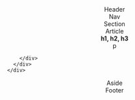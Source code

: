 <div class="header">
  <center>Header</center>
</div>

<div class="nav">
  <center>Nav</center>
</div>

<div class="container">
  <div class="section">
    <div class="section-content">
      <center>Section</center>
      <div class="article">
        <div class="article-content">
          <div class="padding-container">
            <center>Article</center>
            <div class="articles">
              <center><strong>h1, h2, h3</strong></center>
            </div>
            <div class="articles">
              <center>p</center>
            </div>
          </div>

        </div>
      </div>
    </div>
  </div>

  <div class="aside">
    <div class="aside-content">
      <center>Aside</center>
    </div>
  </div>
</div>

<div class="footer">
  <center>Footer</center>
</div>
